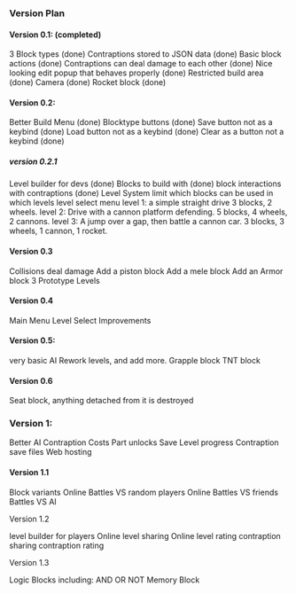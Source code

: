 ### Version Plan

#### Version 0.1: (completed)

 3 Block types (done)
 Contraptions stored to JSON data (done)
 Basic block actions (done)
 Contraptions can deal damage to each other (done)
 Nice looking edit popup that behaves properly (done)
 Restricted build area (done)
 Camera (done)
 Rocket block (done)



#### Version 0.2:

 Better Build Menu (done)
 Blocktype buttons (done)
 Save button not as a keybind (done)
 Load button not as a keybind (done)
 Clear as a button not a keybind (done)

##### version 0.2.1

 Level builder for devs (done)
 Blocks to build with (done)
 block interactions with contraptions (done)
 Level System
 limit which blocks can be used in which levels 
 level select menu
 level 1: a simple straight drive 3 blocks, 2 wheels.
 level 2: Drive with a cannon platform defending.  5 blocks, 4 wheels, 2 cannons.
 level 3: A jump over a gap, then battle a cannon car. 3 blocks, 3 wheels, 1 cannon, 1 rocket.


#### Version 0.3

 Collisions deal damage
 Add a piston block
 Add a mele block
 Add an Armor block
 3 Prototype Levels

#### Version 0.4 

 Main Menu
 Level Select Improvements

#### Version 0.5: 

 very basic AI
 Rework levels, and add more.
 Grapple block
 TNT block

#### Version 0.6

 Seat block, anything detached from it is destroyed


### Version 1:

 Better AI
 Contraption Costs
 Part unlocks
 Save Level progress
 Contraption save files
 Web hosting


#### Version 1.1

 Block variants
 Online Battles VS random players
 Online Battles VS friends
 Battles VS AI


 Version 1.2

 level builder for players
 Online level sharing
 Online level rating
 contraption sharing
 contraption rating


 Version 1.3

 Logic Blocks including:
     AND
     OR
     NOT
     Memory Block

